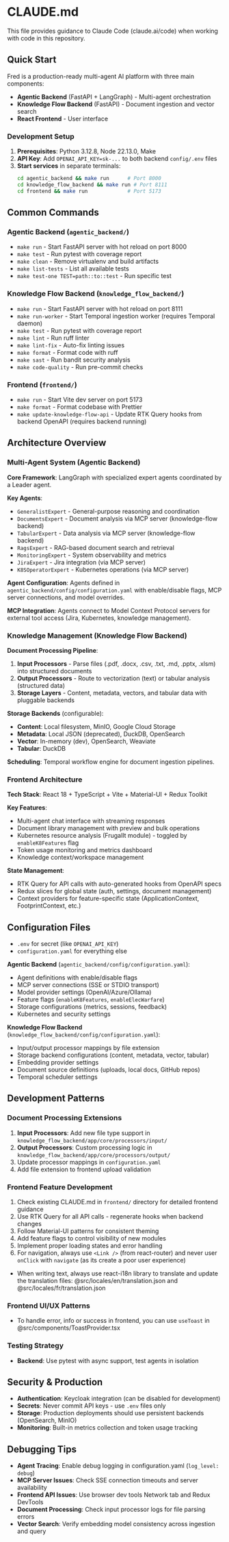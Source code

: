 # CLAUDE.md

This file provides guidance to Claude Code (claude.ai/code) when working with code in this repository.

## Quick Start

Fred is a production-ready multi-agent AI platform with three main components:
- **Agentic Backend** (FastAPI + LangGraph) - Multi-agent orchestration
- **Knowledge Flow Backend** (FastAPI) - Document ingestion and vector search  
- **React Frontend** - User interface

### Development Setup
1. **Prerequisites**: Python 3.12.8, Node 22.13.0, Make
2. **API Key**: Add `OPENAI_API_KEY=sk-...` to both backend `config/.env` files
3. **Start services** in separate terminals:
   ```bash
   cd agentic_backend && make run      # Port 8000
   cd knowledge_flow_backend && make run # Port 8111  
   cd frontend && make run             # Port 5173
   ```

## Common Commands

### Agentic Backend (`agentic_backend/`)
- `make run` - Start FastAPI server with hot reload on port 8000
- `make test` - Run pytest with coverage report
- `make clean` - Remove virtualenv and build artifacts
- `make list-tests` - List all available tests
- `make test-one TEST=path::to::test` - Run specific test

### Knowledge Flow Backend (`knowledge_flow_backend/`)
- `make run` - Start FastAPI server with hot reload on port 8111
- `make run-worker` - Start Temporal ingestion worker (requires Temporal daemon)
- `make test` - Run pytest with coverage report  
- `make lint` - Run ruff linter
- `make lint-fix` - Auto-fix linting issues
- `make format` - Format code with ruff
- `make sast` - Run bandit security analysis
- `make code-quality` - Run pre-commit checks

### Frontend (`frontend/`)
- `make run` - Start Vite dev server on port 5173
- `make format` - Format codebase with Prettier
- `make update-knowledge-flow-api` - Update RTK Query hooks from backend OpenAPI (requires backend running)

## Architecture Overview

### Multi-Agent System (Agentic Backend)

**Core Framework**: LangGraph with specialized expert agents coordinated by a Leader agent.

**Key Agents**:
- `GeneralistExpert` - General-purpose reasoning and coordination
- `DocumentsExpert` - Document analysis via MCP server (knowledge-flow backend)  
- `TabularExpert` - Data analysis via MCP server (knowledge-flow backend)
- `RagsExpert` - RAG-based document search and retrieval
- `MonitoringExpert` - System observability and metrics
- `JiraExpert` - Jira integration (via MCP server)
- `K8SOperatorExpert` - Kubernetes operations (via MCP server)

**Agent Configuration**: Agents defined in `agentic_backend/config/configuration.yaml` with enable/disable flags, MCP server connections, and model overrides.

**MCP Integration**: Agents connect to Model Context Protocol servers for external tool access (Jira, Kubernetes, knowledge management).

### Knowledge Management (Knowledge Flow Backend)

**Document Processing Pipeline**:
1. **Input Processors** - Parse files (.pdf, .docx, .csv, .txt, .md, .pptx, .xlsm) into structured documents
2. **Output Processors** - Route to vectorization (text) or tabular analysis (structured data)
3. **Storage Layers** - Content, metadata, vectors, and tabular data with pluggable backends

**Storage Backends** (configurable):
- **Content**: Local filesystem, MinIO, Google Cloud Storage
- **Metadata**: Local JSON (deprecated), DuckDB, OpenSearch  
- **Vector**: In-memory (dev), OpenSearch, Weaviate
- **Tabular**: DuckDB

**Scheduling**: Temporal workflow engine for document ingestion pipelines.

### Frontend Architecture

**Tech Stack**: React 18 + TypeScript + Vite + Material-UI + Redux Toolkit

**Key Features**:
- Multi-agent chat interface with streaming responses
- Document library management with preview and bulk operations
- Kubernetes resource analysis (FrugalIt module) - toggled by `enableK8Features` flag
- Token usage monitoring and metrics dashboard
- Knowledge context/workspace management

**State Management**: 
- RTK Query for API calls with auto-generated hooks from OpenAPI specs
- Redux slices for global state (auth, settings, document management)
- Context providers for feature-specific state (ApplicationContext, FootprintContext, etc.)

## Configuration Files

- `.env` for secret (like `OPENAI_API_KEY`)
- `configuration.yaml` for everything else

**Agentic Backend** (`agentic_backend/config/configuration.yaml`):
- Agent definitions with enable/disable flags
- MCP server connections (SSE or STDIO transport)
- Model provider settings (OpenAI/Azure/Ollama)  
- Feature flags (`enableK8Features`, `enableElecWarfare`)
- Storage configurations (metrics, sessions, feedback)
- Kubernetes and security settings

**Knowledge Flow Backend** (`knowledge_flow_backend/config/configuration.yaml`):
- Input/output processor mappings by file extension
- Storage backend configurations (content, metadata, vector, tabular)
- Embedding provider settings
- Document source definitions (uploads, local docs, GitHub repos)
- Temporal scheduler settings

## Development Patterns

### Document Processing Extensions  
1. **Input Processors**: Add new file type support in `knowledge_flow_backend/app/core/processors/input/`
2. **Output Processors**: Custom processing logic in `knowledge_flow_backend/app/core/processors/output/`
3. Update processor mappings in `configuration.yaml`
4. Add file extension to frontend upload validation

### Frontend Feature Development
1. Check existing CLAUDE.md in `frontend/` directory for detailed frontend guidance
2. Use RTK Query for all API calls - regenerate hooks when backend changes
3. Follow Material-UI patterns for consistent theming
4. Add feature flags to control visibility of new modules
5. Implement proper loading states and error handling
6. For navigation, always use `<Link />` (from react-router) and never user `onClick` with `navigate` (as its create a poor user experience)
- When writing text, always use react-i18n library to translate and update the translation files: @src/locales/en/translation.json and @src/locales/fr/translation.json

### Frontend UI/UX Patterns
- To handle error, info or success in frontend, you can use `useToast` in @src/components/ToastProvider.tsx

### Testing Strategy
- **Backend**: Use pytest with async support, test agents in isolation

## Security & Production

- **Authentication**: Keycloak integration (can be disabled for development)
- **Secrets**: Never commit API keys - use `.env` files only
- **Storage**: Production deployments should use persistent backends (OpenSearch, MinIO)
- **Monitoring**: Built-in metrics collection and token usage tracking

## Debugging Tips

- **Agent Tracing**: Enable debug logging in configuration.yaml (`log_level: debug`)
- **MCP Server Issues**: Check SSE connection timeouts and server availability  
- **Frontend API Issues**: Use browser dev tools Network tab and Redux DevTools
- **Document Processing**: Check input processor logs for file parsing errors
- **Vector Search**: Verify embedding model consistency across ingestion and query
